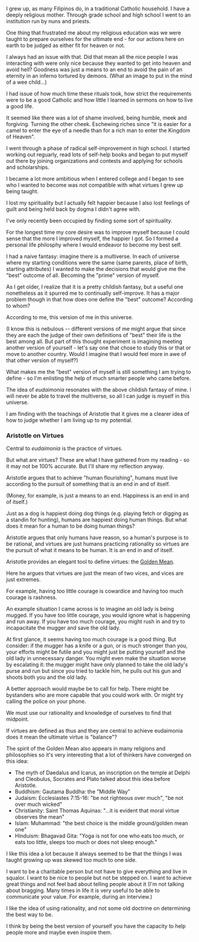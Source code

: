 I grew up, as many Filipinos do, in a traditional Catholic household. I have a deeply religious mother. Through grade school and high school I went to an institution run by nuns and priests.

One thing that frustrated me about my religious education was we were taught to prepare ourselves for the ultimate end - for our actions here on earth to be judged as either fit for heaven or not. 

I always had an issue with that. Did that mean all the nice people I was interacting with were only nice because they wanted to get into heaven and avoid hell? Goodness was just a means to an end to avoid the pain of an eternity in an inferno tortured by demons. (What an image to put in the mind of a wee child...)

I had issue of how much time these rituals took, how strict the requirements were to be a good Catholic and how little I learned in sermons on how to live a good life.

It seemed like there was a lot of shame involved, being humble, meek and forgiving. Turning the other cheek. Eschewing riches since "it is easier for a camel to enter the eye of a needle than for a rich man to enter the Kingdom of Heaven". 

I went through a phase of radical self-improvement in high school. I started working out reguarly, read lots of self-help books and began to put myself out there by joining organizations and contests and applying for schools and scholarships.

I became a lot more ambitious when I entered college and I began to see who I wanted to become was not compatible with what virtues I grew up being taught.

I lost my spirituality but I actually felt happier because I also lost feelings of guilt and being held back by dogma I didn't agree with. 

I've only recently been occupied by finding some sort of spirituality. 

For the longest time my core desire was to improve myself because I could sense that the more I improved myself, the happier I got. So I formed a personal life philosphy where I would endeavor to become my best self.

I had a naive fantasy: imagine there is a multiverse. In each of universe where my starting conditions were the same (same parents, place of birth, starting attributes) I wanted to make the decisions that would give me the "best" outcome of all. Becoming the "prime" version of myself. 

As I get older, I realize that it is a pretty childish fantasy, but a useful one nonetheless as it spurred me to continually self-improve. It has a major problem though in that how does one define the "best" outcome? According to whom?

According to me, this version of me in this universe. 

(I know this is nebulous -- different versions of me might argue that since they are each the judge of their own definitions of "best" their life is the best among all. But part of this thought experiment is imagining meeting another version of yourself - let's say one that chose to study this or that or move to another country. Would I imagine that I would feel more in awe of that other version of myself?)  

What makes me the "best" version of myself is still something I am trying to define - so I'm enlisting the help of much smarter people who came before. 

The idea of _eudaimonia_ resonates with the above childish fantasy of mine. I will never be able to travel the multiverse, so all I can judge is myself in this universe.

I am finding with the teachings of Aristotle that it gives me a clearer idea of how to judge whether I am living up to my potential.

### Aristotle on Virtues

Central to _eudaimonia_ is the practice of virtues.

But what are virtues? These are what I have gathered from my reading - so it may not be 100% accurate. But I'll share my reflection anyway.

Aristotle argues that to achieve "human flourishing", humans must live according to the pursuit of something that is an end in and of itself. 

(Money, for example, is just a means to an end. Happiness is an end in and of itself.) 

Just as a dog is happiest doing dog things (e.g. playing fetch or digging as a standin for hunting), humans are happiest doing human things. But what does it mean for a human to be doing human things?

Aristotle argues that only humans have reason, so a human's purpose is to be rational, and virtues are just humans practicing rationality so virtues are the pursuit of what it means to be human. It is an end in and of itself.

Aristotle provides an elegant tool to define virtues: the [Golden Mean](https://en.wikipedia.org/wiki/Golden_mean_(philosophy)).

Here he argues that virtues are just the mean of two vices, and vices are just extremes.

For example, having too little courage is cowardice and having too much courage is rashness. 

An example situation I came across is to imagine an old lady is being mugged. If you have too little courage, you would ignore what is happening and run away. If you have too much courage, you might rush in and try to incapacitate the mugger and save the old lady.

At first glance, it seems having too much courage is a good thing. But consider: if the mugger has a knife or a gun, or is much stronger than you, your efforts might be futile and you might just be putting yourself and the old lady in unnecessary danger. You might even make the situation worse by escalating it: the mugger might have only planned to take the old lady's purse and run but since you tried to tackle him, he pulls out his gun and shoots both you and the old lady.

A better approach would maybe be to call for help. There might be bystanders who are more capable that you could work with. Or might try calling the police on your phone.

We must use our rationality and knowledge of ourselves to find that midpoint.  

If virtues are defined as thus and they are central to achieve eudaimonia does it mean the ultimate virtue is "balance"?

The spirit of the Golden Mean also appears in many religions and philosophies so it's very interesting that a lot of thinkers have converged on this idea:

* The myth of Daedalus and Icarus, an inscription on the temple at Delphi and Cleobulus, Socrates and Plato talked about this idea before Aristotle.
* Buddhism: Gautama Buddha: the "Middle Way"
* Judaism: Ecclesiastes 7:15-16: "be not righteous over much", "be not over much wicked"
* Christianity: Saint Thomas Aquinas: "...it is evident that moral virtue observes the mean"
* Islam: Muhammad: "the best choice is the middle ground/golden mean one"
* Hinduism: Bhagavad Gita: "Yoga is not for one who eats too much, or eats too little, sleeps too much or does not sleep enough."

I like this idea a lot because it always seemed to be that the things I was taught growing up was skewed too much to one side. 

I want to be a charitable person but not have to give everything and live in squalor. I want to be nice to people but not be stepped on. I want to achieve great things and not feel bad about telling people about it (I'm not talking about bragging. Many times in life it is very useful to be able to communicate your value. For example, during an interview.)

I like the idea of using rationality, and not some old doctrine on determining the best way to be. 

I think by being the best version of yourself you have the capacity to help people more and maybe even inspire them.
